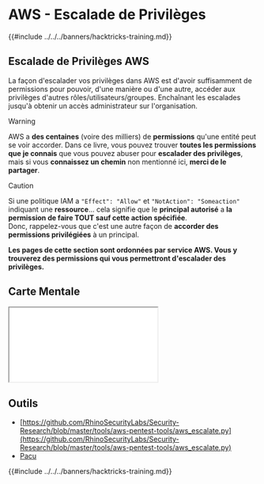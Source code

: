 # AWS - Escalade de Privilèges

{{#include ../../../banners/hacktricks-training.md}}

## Escalade de Privilèges AWS

La façon d'escalader vos privilèges dans AWS est d'avoir suffisamment de permissions pour pouvoir, d'une manière ou d'une autre, accéder aux privilèges d'autres rôles/utilisateurs/groupes. Enchaînant les escalades jusqu'à obtenir un accès administrateur sur l'organisation.

> [!WARNING]
> AWS a **des centaines** (voire des milliers) de **permissions** qu'une entité peut se voir accorder. Dans ce livre, vous pouvez trouver **toutes les permissions que je connais** que vous pouvez abuser pour **escalader des privilèges**, mais si vous **connaissez un chemin** non mentionné ici, **merci de le partager**.

> [!CAUTION]
> Si une politique IAM a `"Effect": "Allow"` et `"NotAction": "Someaction"` indiquant une **ressource**... cela signifie que le **principal autorisé** a **la permission de faire TOUT sauf cette action spécifiée**.\
> Donc, rappelez-vous que c'est une autre façon de **accorder des permissions privilégiées** à un principal.

**Les pages de cette section sont ordonnées par service AWS. Vous y trouverez des permissions qui vous permettront d'escalader des privilèges.**

## Carte Mentale

<iframe src="../../../pdfs/AWS_Services.pdf" title="Carte Mentale des Services AWS"></iframe>

## Outils

- [https://github.com/RhinoSecurityLabs/Security-Research/blob/master/tools/aws-pentest-tools/aws_escalate.py](https://github.com/RhinoSecurityLabs/Security-Research/blob/master/tools/aws-pentest-tools/aws_escalate.py)
- [Pacu](https://github.com/RhinoSecurityLabs/pacu)

{{#include ../../../banners/hacktricks-training.md}}
